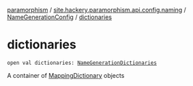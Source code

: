 [paramorphism](../../index.md) / [site.hackery.paramorphism.api.config.naming](../index.md) / [NameGenerationConfig](index.md) / [dictionaries](./dictionaries.md)

# dictionaries

`open val dictionaries: `[`NameGenerationDictionaries`](../-name-generation-dictionaries/index.md)

A container of [MappingDictionary](../../site.hackery.paramorphism.api.naming/-mapping-dictionary/index.md) objects

